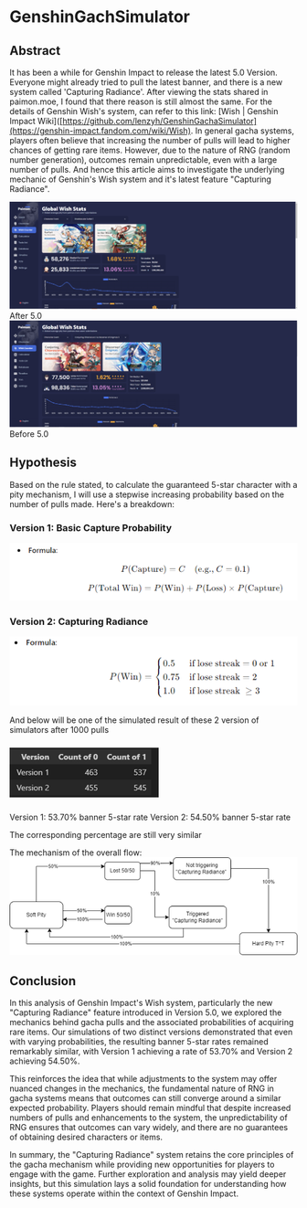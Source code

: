 # GenshinGachSimulator
## Abstract
It has been a while for Genshin Impact to release the latest 5.0 Version. Everyone might already tried to pull the latest banner, and there is a new system called 'Capturing Radiance'. After viewing the stats shared in paimon.moe, I found that there reason is still almost the same. For the details of Genshin Wish's system, can refer to this link: [Wish | Genshin Impact Wiki]([https://github.com/lenzyh/GenshinGachaSimulator](https://genshin-impact.fandom.com/wiki/Wish). In general gacha systems, players often believe that increasing the number of pulls will lead to higher chances of getting rare items. However, due to the nature of RNG (random number generation), outcomes remain unpredictable, even with a large number of pulls. And hence this article aims to investigate the underlying mechanic of Genshin's Wish system and it's latest feature  "Capturing Radiance".

![Screenshot](images/GenshinWish1.PNG)
After 5.0
![Screenshot](images/GenshinWish2.PNG)
Before 5.0

## Hypothesis
Based on the rule stated, to calculate the guaranteed 5-star character with a pity mechanism, I will use a stepwise increasing probability based on the number of pulls made. Here's a breakdown:

### Version 1: Basic Capture Probability
![Screenshot](images/v1.PNG)


### Version 2: Capturing Radiance
![Screenshot](images/v2.PNG)

And below will be one of the simulated result of these 2 version of simulators after 1000 pulls
###
![Screenshot](images/table.PNG)
###
Version 1: 53.70% banner 5-star rate
Version 2: 54.50% banner 5-star rate

The corresponding percentage are still very similar 

The mechanism of the overall flow:
![Screenshot](images/flow.png)

## Conclusion
In this analysis of Genshin Impact's Wish system, particularly the new "Capturing Radiance" feature introduced in Version 5.0, we explored the mechanics behind gacha pulls and the associated probabilities of acquiring rare items. Our simulations of two distinct versions demonstrated that even with varying probabilities, the resulting banner 5-star rates remained remarkably similar, with Version 1 achieving a rate of 53.70% and Version 2 achieving 54.50%.

This reinforces the idea that while adjustments to the system may offer nuanced changes in the mechanics, the fundamental nature of RNG in gacha systems means that outcomes can still converge around a similar expected probability. Players should remain mindful that despite increased numbers of pulls and enhancements to the system, the unpredictability of RNG ensures that outcomes can vary widely, and there are no guarantees of obtaining desired characters or items.

In summary, the "Capturing Radiance" system retains the core principles of the gacha mechanism while providing new opportunities for players to engage with the game. Further exploration and analysis may yield deeper insights, but this simulation lays a solid foundation for understanding how these systems operate within the context of Genshin Impact.
